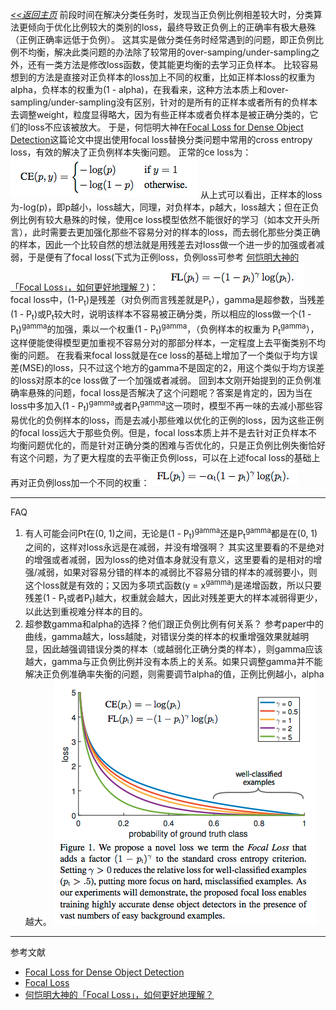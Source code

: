 [*<<返回主页*](../index.md)
前段时间在解决分类任务时，发现当正负例比例相差较大时，分类算法更倾向于优化比例较大的类别的loss，最终导致正负例上的正确率有极大悬殊（正例正确率远低于负例）。
这其实是做分类任务时经常遇到的问题，即正负例比例不均衡，解决此类问题的办法除了较常用的over-samping/under-sampling之外，还有一类方法是修改loss函数，使其能更均衡的去学习正负样本。
比较容易想到的方法是直接对正负样本的loss加上不同的权重，比如正样本loss的权重为alpha，负样本的权重为(1 - alpha)，在我看来，这种方法本质上和over-sampling/under-sampling没有区别，针对的是所有的正样本或者所有的负样本去调整weight，粒度显得略大，因为有些正样本或者负样本是被正确分类的，它们的loss不应该被放大。
于是，何恺明大神在[Focal Loss for Dense Object Detection](https://arxiv.org/abs/1708.02002)这篇论文中提出使用focal loss替换分类问题中常用的cross entropy loss，有效的解决了正负例样本失衡问题。
正常的ce loss为：
![交叉熵损失](../images/NLP/focal_loss/ce_loss.png)
从上式可以看出，正样本的loss为-log\(p\)，即p越小，loss越大，同理，对负样本，p越大，loss越大；但在正负例比例有较大悬殊的时候，使用ce loss模型依然不能很好的学习（如本文开头所言），此时需要去更加强化那些不容易分对的样本的loss，而去弱化那些分类正确的样本，因此一个比较自然的想法就是用残差去对loss做一个进一步的加强或者减弱，于是便有了focal loss(下式为正例loss，负例loss可参考 [何恺明大神的「Focal Loss」，如何更好地理解？](https://zhuanlan.zhihu.com/p/32423092))：
![focal loss](../images/NLP/focal_loss/fl_loss.png)
focal loss中，(1-P<sub>t</sub>)是残差（对负例而言残差就是P<sub>t</sub>），gamma是超参数，当残差(1 - P<sub>t</sub>)或P<sub>t</sub>较大时，说明该样本不容易被正确分类，所以相应的loss做一个(1 - P<sub>t</sub>)<sup>gamma</sup>的加强，乘以一个权重(1 - P<sub>t</sub>)<sup>gamma</sup>，（负例样本的权重为 P<sub>t</sub><sup>gamma</sup>），这样便能使得模型更加重视不容易分对的那部分样本，一定程度上去平衡类别不均衡的问题。
在我看来focal loss就是在ce loss的基础上增加了一个类似于均方误差(MSE)的loss，只不过这个地方的gamma不是固定的2，用这个类似于均方误差的loss对原本的ce loss做了一个加强或者减弱。
回到本文刚开始提到的正负例准确率悬殊的问题，focal loss是否解决了这个问题呢？答案是肯定的，因为当在loss中多加入(1 - P<sub>t</sub>)<sup>gamma</sup>或者P<sub>t</sub><sup>gamma</sup>这一项时，模型不再一味的去减小那些容易优化的负例样本的loss，而是去减小那些难以优化的正例的loss，因为这些正例的focal loss远大于那些负例。但是，focal loss本质上并不是去针对正负样本不均衡问题优化的，而是针对正确分类的困难与否优化的，只是正负例比例失衡恰好有这个问题，为了更大程度的去平衡正负例loss，可以在上述focal loss的基础上再对正负例loss加一个不同的权重：
![正负例平衡的focal loss](../images/NLP/focal_loss/weighted_fl_loss.png)
***
FAQ
1. 有人可能会问Pt在(0, 1)之间，无论是(1 - P<sub>t</sub>)<sup>gamma</sup>还是P<sub>t</sub><sup>gamma</sup>都是在(0, 1)之间的，这样对loss永远是在减弱，并没有增强啊？
其实这里要看的不是绝对的增强或者减弱，因为loss的绝对值本身就没有意义，这里要看的是相对的增强/减弱，如果对容易分错的样本的减弱比不容易分错的样本的减弱要小，则这个loss就是有效的；又因为多项式函数(y = x<sup>gamma</sup>)是递增函数，所以只要残差(1 - P<sub>t</sub>或者P<sub>t</sub>)越大，权重就会越大，因此对残差更大的样本减弱得更少，以此达到重视难分样本的目的。
2. 超参数gamma和alpha的选择？他们跟正负例比例有何关系？
参考paper中的曲线，gamma越大，loss越陡，对错误分类的样本的权重增强效果就越明显，因此越强调错误分类的样本（或越弱化正确分类的样本），则gamma应该越大，gamma与正负例比例并没有本质上的关系。如果只调整gamma并不能解决正负例准确率失衡的问题，则需要调节alpha的值，正例比例越小，alpha越大。
![Pt与FL loss的关系](../images/NLP/focal_loss/fl_curv.png)
***
参考文献
+ [Focal Loss for Dense Object Detection](https://arxiv.org/abs/1708.02002)
+ [Focal Loss](https://blog.csdn.net/u014380165/article/details/77019084)
+ [何恺明大神的「Focal Loss」，如何更好地理解？](https://zhuanlan.zhihu.com/p/32423092)
